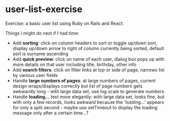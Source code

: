 # user-list-exercise
Exercise: a basic user list using Ruby on Rails and React.

Things I might do next if I had time:

* Add **sorting**: click on column headers to sort or toggle up/down sort, display up/down arrow to right of column currently being sorted, default sort is surname ascending
* Add **quick preview**: click on name of each user, dialog box pops up with more details on that user including title, birthday, other info
* Add **search filters**: click on filter links at top or side of page, narrows list by various user fields
* Handle **large numbers of pages**: at large numbers of pages, current design wraps/displays correctly but list of page numbers gets awkwardly long - with large data set, use log scale to generate numbers
* Handle **loading...** text more elegantly: with large data set, looks fine, but with only a few records, looks awkward because the 'loading...' appears for only a split second - maybe use setTimeout to display the loading message only after a certain time...?
